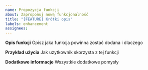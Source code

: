 ```yaml
---
name: Propozycja funkcji
about: Zaproponuj nową funkcjonalność
title: "[FEATURE] Krótki opis"
labels: enhancement
assignees:
---
```


**Opis funkcji**
Opisz jaka funkcja powinna zostać dodana i dlaczego


**Przykład użycia**
Jak użytkownik skorzysta z tej funkcji

**Dodatkowe informacje**
Wszystkie dodatkowe pomysły
